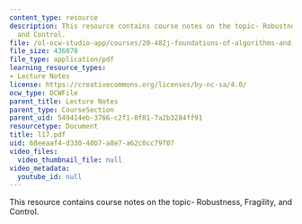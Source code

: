 ```yaml
---
content_type: resource
description: This resource contains course notes on the topic- Robustness, Fragility,
  and Control.
file: /ol-ocw-studio-app/courses/20-482j-foundations-of-algorithms-and-computational-techniques-in-systems-biology-spring-2006/68eeaaf4d33040b7a8e7a62c0cc79f07_l17.pdf
file_size: 436078
file_type: application/pdf
learning_resource_types:
- Lecture Notes
license: https://creativecommons.org/licenses/by-nc-sa/4.0/
ocw_type: OCWFile
parent_title: Lecture Notes
parent_type: CourseSection
parent_uid: 549414eb-3766-c2f1-0f01-7a2b3284ff91
resourcetype: Document
title: l17.pdf
uid: 68eeaaf4-d330-40b7-a8e7-a62c0cc79f07
video_files:
  video_thumbnail_file: null
video_metadata:
  youtube_id: null
---
```

This resource contains course notes on the topic- Robustness, Fragility, and Control.
